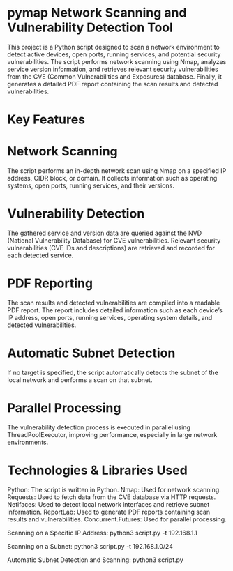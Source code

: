 # pymap Network Scanning and Vulnerability Detection Tool

This project is a Python script designed to scan a network environment to detect active devices, open ports, running services, and potential security vulnerabilities. The script performs network scanning using Nmap, analyzes service version information, and retrieves relevant security vulnerabilities from the CVE (Common Vulnerabilities and Exposures) database. Finally, it generates a detailed PDF report containing the scan results and detected vulnerabilities.

# Key Features
# Network Scanning
The script performs an in-depth network scan using Nmap on a specified IP address, CIDR block, or domain.
It collects information such as operating systems, open ports, running services, and their versions.
# Vulnerability Detection
The gathered service and version data are queried against the NVD (National Vulnerability Database) for CVE vulnerabilities.
Relevant security vulnerabilities (CVE IDs and descriptions) are retrieved and recorded for each detected service.
# PDF Reporting
The scan results and detected vulnerabilities are compiled into a readable PDF report.
The report includes detailed information such as each device’s IP address, open ports, running services, operating system details, and detected vulnerabilities.
# Automatic Subnet Detection
If no target is specified, the script automatically detects the subnet of the local network and performs a scan on that subnet.
# Parallel Processing
The vulnerability detection process is executed in parallel using ThreadPoolExecutor, improving performance, especially in large network environments.

# Technologies & Libraries Used
 Python: The script is written in Python.
 Nmap: Used for network scanning.
 Requests: Used to fetch data from the CVE database via HTTP requests.
 Netifaces: Used to detect local network interfaces and retrieve subnet information.
 ReportLab: Used to generate PDF reports containing scan results and vulnerabilities.
 Concurrent.Futures: Used for parallel processing.

Scanning on a Specific IP Address: python3 script.py -t 192.168.1.1

Scanning on a Subnet: python3 script.py -t 192.168.1.0/24

Automatic Subnet Detection and Scanning: python3 script.py
